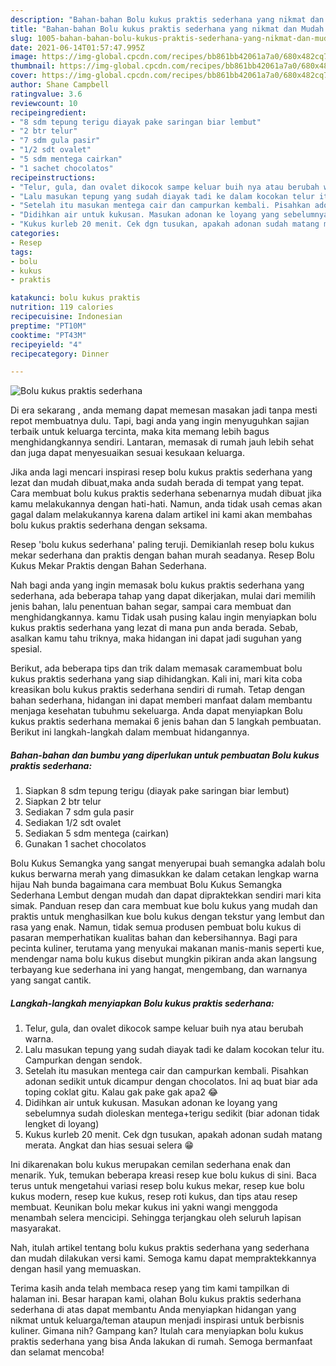 ```yaml
---
description: "Bahan-bahan Bolu kukus praktis sederhana yang nikmat dan Mudah Dibuat"
title: "Bahan-bahan Bolu kukus praktis sederhana yang nikmat dan Mudah Dibuat"
slug: 1005-bahan-bahan-bolu-kukus-praktis-sederhana-yang-nikmat-dan-mudah-dibuat
date: 2021-06-14T01:57:47.995Z
image: https://img-global.cpcdn.com/recipes/bb861bb42061a7a0/680x482cq70/bolu-kukus-praktis-sederhana-foto-resep-utama.jpg
thumbnail: https://img-global.cpcdn.com/recipes/bb861bb42061a7a0/680x482cq70/bolu-kukus-praktis-sederhana-foto-resep-utama.jpg
cover: https://img-global.cpcdn.com/recipes/bb861bb42061a7a0/680x482cq70/bolu-kukus-praktis-sederhana-foto-resep-utama.jpg
author: Shane Campbell
ratingvalue: 3.6
reviewcount: 10
recipeingredient:
- "8 sdm tepung terigu diayak pake saringan biar lembut"
- "2 btr telur"
- "7 sdm gula pasir"
- "1/2 sdt ovalet"
- "5 sdm mentega cairkan"
- "1 sachet chocolatos"
recipeinstructions:
- "Telur, gula, dan ovalet dikocok sampe keluar buih nya atau berubah warna."
- "Lalu masukan tepung yang sudah diayak tadi ke dalam kocokan telur itu. Campurkan dengan sendok."
- "Setelah itu masukan mentega cair dan campurkan kembali. Pisahkan adonan sedikit untuk dicampur dengan chocolatos. Ini aq buat biar ada toping coklat gitu. Kalau gak pake gak apa2 😂"
- "Didihkan air untuk kukusan. Masukan adonan ke loyang yang sebelumnya sudah dioleskan mentega+terigu sedikit (biar adonan tidak lengket di loyang)"
- "Kukus kurleb 20 menit. Cek dgn tusukan, apakah adonan sudah matang merata. Angkat dan hias sesuai selera 😁"
categories:
- Resep
tags:
- bolu
- kukus
- praktis

katakunci: bolu kukus praktis 
nutrition: 119 calories
recipecuisine: Indonesian
preptime: "PT10M"
cooktime: "PT43M"
recipeyield: "4"
recipecategory: Dinner

---
```



![Bolu kukus praktis sederhana](https://img-global.cpcdn.com/recipes/bb861bb42061a7a0/680x482cq70/bolu-kukus-praktis-sederhana-foto-resep-utama.jpg)

Di era  sekarang , anda memang dapat memesan masakan jadi tanpa mesti repot membuatnya dulu. Tapi, bagi anda yang ingin menyuguhkan sajian terbaik untuk keluarga tercinta, maka kita memang lebih bagus menghidangkannya sendiri. Lantaran, memasak di rumah jauh lebih sehat dan juga dapat menyesuaikan sesuai kesukaan keluarga.

Jika anda lagi mencari inspirasi resep bolu kukus praktis sederhana yang lezat dan mudah dibuat,maka anda sudah berada di tempat yang tepat. Cara membuat bolu kukus praktis sederhana  sebenarnya mudah dibuat jika kamu melakukannya dengan hati-hati. Namun, anda tidak usah cemas akan gagal dalam melakukannya 
karena dalam artikel ini kami akan membahas bolu kukus praktis sederhana dengan seksama.  

Resep &#39;bolu kukus sederhana&#39; paling teruji. Demikianlah resep bolu kukus mekar sederhana dan praktis dengan bahan murah seadanya. Resep Bolu Kukus Mekar Praktis dengan Bahan Sederhana.

Nah bagi anda yang ingin memasak bolu kukus praktis sederhana yang sederhana, ada beberapa tahap yang dapat dikerjakan, mulai dari memilih jenis bahan, lalu penentuan bahan segar, sampai cara membuat dan menghidangkannya. kamu Tidak usah pusing kalau ingin menyiapkan bolu kukus praktis sederhana yang lezat di mana pun anda berada. Sebab, asalkan kamu  tahu triknya, maka hidangan ini dapat jadi suguhan yang spesial.

Berikut, ada beberapa tips dan trik dalam memasak caramembuat bolu kukus praktis sederhana yang siap dihidangkan. Kali ini, mari kita coba kreasikan bolu kukus praktis sederhana sendiri di rumah. Tetap dengan bahan sederhana, hidangan ini dapat memberi manfaat dalam membantu menjaga kesehatan tubuhmu sekeluarga. Anda dapat menyiapkan Bolu kukus praktis sederhana memakai 6 jenis bahan dan 5 langkah pembuatan. Berikut ini langkah-langkah dalam membuat hidangannya.

<!--inarticleads1-->

##### Bahan-bahan dan bumbu yang diperlukan untuk pembuatan Bolu kukus praktis sederhana:

1. Siapkan 8 sdm tepung terigu (diayak pake saringan biar lembut)
1. Siapkan 2 btr telur
1. Sediakan 7 sdm gula pasir
1. Sediakan 1/2 sdt ovalet
1. Sediakan 5 sdm mentega (cairkan)
1. Gunakan 1 sachet chocolatos


Bolu Kukus Semangka yang sangat menyerupai buah semangka adalah bolu kukus berwarna merah yang dimasukkan ke dalam cetakan lengkap warna hijau Nah bunda bagaimana cara membuat Bolu Kukus Semangka Sederhana Lembut dengan mudah dan dapat dipraktekkan sendiri mari kita simak. Panduan resep dan cara membuat kue bolu kukus yang mudah dan praktis untuk menghasilkan kue bolu kukus dengan tekstur yang lembut dan rasa yang enak. Namun, tidak semua produsen pembuat bolu kukus di pasaran memperhatikan kualitas bahan dan kebersihannya. Bagi para pecinta kuliner, terutama yang menyukai makanan manis-manis seperti kue, mendengar nama bolu kukus disebut mungkin pikiran anda akan langsung terbayang kue sederhana ini yang hangat, mengembang, dan warnanya yang sangat cantik. 

<!--inarticleads2-->

##### Langkah-langkah menyiapkan Bolu kukus praktis sederhana:

1. Telur, gula, dan ovalet dikocok sampe keluar buih nya atau berubah warna.
1. Lalu masukan tepung yang sudah diayak tadi ke dalam kocokan telur itu. Campurkan dengan sendok.
1. Setelah itu masukan mentega cair dan campurkan kembali. Pisahkan adonan sedikit untuk dicampur dengan chocolatos. Ini aq buat biar ada toping coklat gitu. Kalau gak pake gak apa2 😂
1. Didihkan air untuk kukusan. Masukan adonan ke loyang yang sebelumnya sudah dioleskan mentega+terigu sedikit (biar adonan tidak lengket di loyang)
1. Kukus kurleb 20 menit. Cek dgn tusukan, apakah adonan sudah matang merata. Angkat dan hias sesuai selera 😁


Ini dikarenakan bolu kukus merupakan cemilan sederhana enak dan menarik. Yuk, temukan beberapa kreasi resep kue bolu kukus di sini. Baca terus untuk mengetahui variasi resep bolu kukus mekar, resep kue bolu kukus modern, resep kue kukus, resep roti kukus, dan tips atau resep membuat. Keunikan bolu mekar kukus ini yakni wangi menggoda menambah selera mencicipi. Sehingga terjangkau oleh seluruh lapisan masyarakat. 

Nah, itulah artikel tentang  bolu kukus praktis sederhana  yang sederhana dan mudah dilakukan versi kami. Semoga kamu dapat mempraktekkannya dengan hasil yang memuaskan. 

Terima kasih anda telah membaca resep yang tim kami tampilkan di halaman ini. Besar harapan kami, olahan  Bolu kukus praktis sederhana sederhana di atas dapat membantu Anda menyiapkan hidangan yang nikmat untuk keluarga/teman ataupun menjadi inspirasi untuk berbisnis kuliner. Gimana nih? Gampang kan? Itulah cara menyiapkan bolu kukus praktis sederhana yang bisa Anda lakukan di rumah. Semoga bermanfaat dan selamat mencoba!

